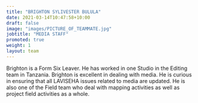 ```yaml
---
title: "BRIGHTON SYLIVESTER BULULA"
date: 2021-03-14T10:47:58+10:00
draft: false
image: "images/PICTURE_OF_TEAMMATE.jpg"
jobtitle: "MEDIA STAFF"
promoted: true
weight: 1
layout: team
---
```


Brighton is a Form Six Leaver. He has worked in one Studio in the Editing team in Tanzania. Brighton is excellent in dealing with media. He is curious in ensuring that all LAVISEHA issues related to media are updated. He is also one of the Field team who deal with mapping activities as well as project field activities as a whole.  
